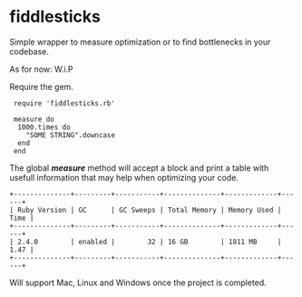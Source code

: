 # fiddlesticks

Simple wrapper to measure optimization or to find bottlenecks in your codebase.

As for now: W.i.P

Require the gem.

```
 require 'fiddlesticks.rb'
 
 measure do
  1000.times do
    "SOME STRING".downcase
  end
 end
 ```
 The global ***measure*** method will accept a block and print a table with usefull information that may help when optimizing your code.
 ```
 +--------------+---------+-----------+--------------+-------------+------+
| Ruby Version | GC      | GC Sweeps | Total Memory | Memory Used | Time |
+--------------+---------+-----------+--------------+-------------+------+
| 2.4.0        | enabled |        32 | 16 GB        | 1811 MB     | 1.47 |
+--------------+---------+-----------+--------------+-------------+------+

```
Will support Mac, Linux and Windows once the project is completed.
